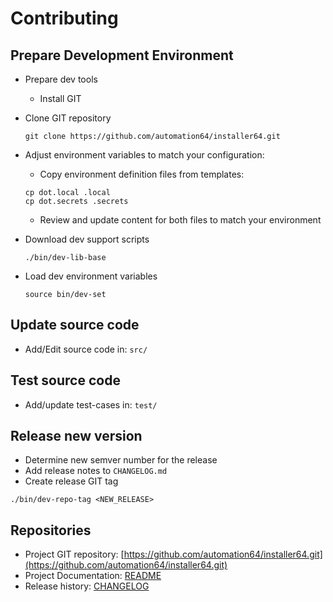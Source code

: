 # Contributing

## Prepare Development Environment

- Prepare dev tools
  - Install GIT
- Clone GIT repository

  ```shell
  git clone https://github.com/automation64/installer64.git
  ```

- Adjust environment variables to match your configuration:

  - Copy environment definition files from templates:

  ```shell
  cp dot.local .local
  cp dot.secrets .secrets
  ```

  - Review and update content for both files to match your environment

- Download dev support scripts

  ```shell
  ./bin/dev-lib-base
  ```

- Load dev environment variables

  ```shell
  source bin/dev-set
  ```

## Update source code

- Add/Edit source code in: `src/`

## Test source code

- Add/update test-cases in: `test/`

## Release new version

- Determine new semver number for the release
- Add release notes to `CHANGELOG.md`
- Create release GIT tag

```shell
./bin/dev-repo-tag <NEW_RELEASE>
```

## Repositories

- Project GIT repository: [https://github.com/automation64/installer64.git](https://github.com/automation64/installer64.git)
- Project Documentation: [README](README.MD)
- Release history: [CHANGELOG](CHANGELOG.md)

